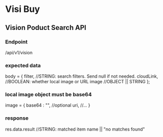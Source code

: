 # Visi Buy

## Vision Poduct Search API
### Endpoint
/api/v1/vision

### expected data
body = {
    filter, //STRING: search filters. Send null if not needed.
    cloudLink, //BOOLEAN: whether local image or URL
    image //OBJECT || STRING
};

### local image object must be base64
image = {
    base64 : "<content>",
    //optional
    uri,
    //...
}

### response
res.data.result //STRING: matched item name || "no matches found"